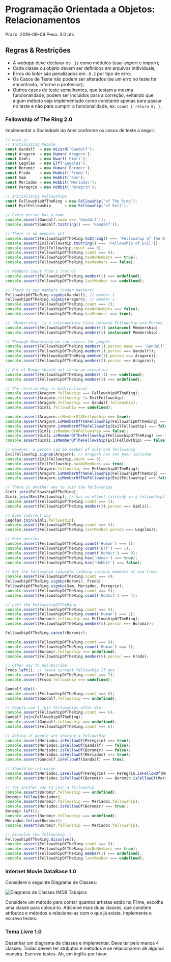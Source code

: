 # Programação Orientada a Objetos: Relacionamentos

Prazo: 2016-09-09 Peso: 3.0 pts

## Regras & Restrições

- A _webapp_ deve declarar os `.js` como módulos (usar _export_ e _import_);
- Cada classe ou objeto devem ser definidos em arquivos individuais;
- Erros do _linter_ são penalizados em `-0.2` por tipo de erro;
- Os Casos de Teste não podem ser alterados (se um erro no teste for encontrado, informe o professor);
- Outros casos de teste semelhantes, que testam a mesma funcionalidade, podem ser incluídos para a correção, evitando que algum método seja implementado como constante apenas para passar no teste e não para cumprir a funcionalidade, ex: `count { return 0; }`.

### Fellowship of The Ring 2.0

Implementar a _Sociedade do Anel_ conforme os casos de teste a seguir. 

```javascript
// main.js
// Initializing People
const Gandalf  = new Wizard('Gandalf');
const Aragorn  = new Human('Aragorn');
const Gimli    = new Dwarf('Gimli');
const Legolas  = new Elf('Legolas');
const Boromir  = new Human('Boromir');
const Frodo    = new Hobbit('Frodo');
const Sam      = new Hobbit('Sam');
const Meriadoc = new Hobbit('Meriadoc');
const Peregrin = new Hobbit('Peregrin');

// Initializing Fellowships
const FellowshipOfTheRing = new Fellowship('of The Ring');
const EvilFellowship      = new Fellowship('of Evil');

// Every person has a name
console.assert(Gandalf.name === 'Gandalf'));
console.assert(Gandalf.toString() === 'Gandalf'));

// There is no members yet
console.assert(FellowshipOfTheRing.toString() === 'Fellowship of The Ring'));
console.assert(EvilFellowship.toString() === 'Fellowship of Evil'));
console.assert(EvilFellowship.count === 0);
console.assert(FellowshipOfTheRing.count === 0);
console.assert(FellowshipOfTheRing.hasNoMembers === true);
console.assert(FellowshipOfTheRing.hasMembers === false);

// Members count from 1 (not 0)
console.assert(FellowshipOfTheRing.member(1) === undefined);
console.assert(FellowshipOfTheRing.lastMember === undefined);

// There is two members (order matters)
FellowshipOfTheRing.signUp(Gandalf); // member 1
FellowshipOfTheRing.signUp(Aragorn); // member 2
console.assert(FellowshipOfTheRing.count === 2);
console.assert(FellowshipOfTheRing.hasNoMembers === false);
console.assert(FellowshipOfTheRing.hasMembers === true);

// `Membership` is a intermediary class between Fellowship and Person
console.assert(FellowshipOfTheRing.member(1) instanceof Membership);
console.assert(FellowshipOfTheRing.member(2) instanceof Membership);

// Through Membership we can access the people
console.assert(FellowshipOfTheRing.member(1).person.name === 'Gandalf'));
console.assert(FellowshipOfTheRing.member(1).person === Gandalf));
console.assert(!FellowshipOfTheRing.member(1).person === Aragorn));
console.assert(FellowshipOfTheRing.member(2).person === Aragorn));

// Out of Range should not throw an exception
console.assert(FellowshipOfTheRing.member(-1) === undefined);
console.assert(FellowshipOfTheRing.member(3) === undefined);

// The relationship is bidirectional
console.assert(Aragorn.fellowship === FellowshipOfTheRing);
console.assert(Aragorn.fellowship != EvilFellowship);
console.assert(Aragorn.fellowship === Gandalf.fellowship);
console.assert(Gimli.fellowship === undefined);

console.assert(Aragorn.isMemberOfAFellowship === true);
console.assert(Aragorn.isMemberOfTheFellowship(FellowshipOfTheRing) === true);
console.assert(Aragorn.isMemberOfTheFellowship(EvilFellowship) === false);
console.assert(Gimli.isMemberOfAFellowship === false);
console.assert(Gimli.isMemberOfTheFellowship(FellowshipOfTheRing) === false);
console.assert(Gimli.isMemberOfTheFellowship(EvilFellowship) === false);

// However, a person can be member of only one fellowship
EvilFellowship.signUp(Aragorn); // Aragorn has not been included
console.assert(EvilFellowship.count === 0);
console.assert(EvilFellowship.hasNoMembers === true);
console.assert(Aragorn.fellowship === FellowshipOfTheRing);
console.assert(Aragorn.isMemberOfTheFellowship(FellowshipOfTheRing) === true);
console.assert(Aragorn.isMemberOfTheFellowship(EvilFellowship) === false);

// There is another way to join the fellowships
Gimli.join(FellowshipOfTheRing);
Gimli.join(EvilFellowship); // has no effect (already in a fellowship)
console.assert(FellowshipOfTheRing.count === 3);
console.assert(FellowshipOfTheRing.member(3).person === Gimli));

// Even indirect way
Legolas.join(Gimli.fellowship);
console.assert(FellowshipOfTheRing.count === 4);
console.assert(FellowshipOfTheRing.lastMember.person === Legolas));

// More queries
console.assert(FellowshipOfTheRing.count('Human') === 1);
console.assert(FellowshipOfTheRing.count('Elf') === 1);
console.assert(FellowshipOfTheRing.count('Hobbit') === 0);
console.assert(FellowshipOfTheRing.has('Human') === true);
console.assert(FellowshipOfTheRing.has('Hobbit') === false);

// Get the fellowship complete (adding various members at one time)
console.assert(FellowshipOfTheRing.count === 4);
FellowshipOfTheRing.signUp(Boromir, Frodo);
FellowshipOfTheRing.signUp(Sam, Meriadoc, Peregrin);
console.assert(FellowshipOfTheRing.count === 9);
console.assert(FellowshipOfTheRing.count('Hobbit') === 4);

// Left the FellowshipOfTheRing
console.assert(FellowshipOfTheRing.count === 9);
console.assert(FellowshipOfTheRing.count('Human') === 2);
console.assert(Boromir.fellowship === FellowshipOfTheRing);
console.assert(FellowshipOfTheRing.member(5).person === Boromir);

FellowshipOfTheRing.cancel(Boromir);

console.assert(FellowshipOfTheRing.count === 8);
console.assert(FellowshipOfTheRing.count('Human') === 1);
console.assert(Boromir.fellowship === undefined);
console.assert(FellowshipOfTheRing.member(5).person === Frodo);

// Other way to unsubscribe
Frodo.left(); // leave current fellowship if any
console.assert(FellowshipOfTheRing.count === 7);
console.assert(Frodo.fellowship === undefined);

Gandalf.die();
console.assert(FellowshipOfTheRing.count === 6);
console.assert(Gandalf.fellowship === undefined);

// People can't join fellowships after die
console.assert(FellowshipOfTheRing.count === 6);
Gandalf.join(FellowshipOfTheRing);
console.assert(Gandalf.fellowship === undefined);
console.assert(FellowshipOfTheRing.count === 6);

// Asking if people are sharing a fellowship
console.assert(Meriadoc.isFellowOf(Peregrin) === true);
console.assert(Meriadoc.isFellowOf(Gandalf) === false);
console.assert(Meriadoc.isFellowOf(Boromir) === false);
console.assert(Meriadoc.isFellowOf(Meriadoc) === true);
console.assert(Gandalf.isFellowOf(Gandalf) === true);

// Should be reflexive
console.assert(Meriadoc.isFellowOf(Peregrin) === Peregrin.isFellowOf(Meriadoc));
console.assert(Meriadoc.isFellowOf(Boromir) === Boromir.isFellowOf(Meriadoc));

// Yet another way to join a fellowship
console.assert(Boromir.fellowship === undefined);
Boromir.fellow(Meriadoc);
console.assert(Boromir.fellowship === Meriadoc.fellowship);
console.assert(Meriadoc.isFellowOf(Boromir) === true);
Boromir.left();
console.assert(Boromir.fellowship === undefined);
Meriadoc.fellow(Boromir);
console.assert(Boromir.fellowship === Meriadoc.fellowship);

// Dissolve the fellowship :(
FellowshipOfTheRing.dissolve();
console.assert(FellowshipOfTheRing.count === 0);
console.assert(FellowshipOfTheRing.hasNoMembers === true);
console.assert(FellowshipOfTheRing.member(1) === undefined);
console.assert(FellowshipOfTheRing.lastMember === undefined);
```


### Internet Movie DataBase 1.0

Considere o seguinte Diagrama de Classes:

![Diagrama de Classes IMDB Tabajara](https://raw.githubusercontent.com/dbo-2018/ava-02-objetos-relacionamentos/master/diagrama.jpg)

Considere um método para contar quantos artistas estão no Filme, escolha uma classe para colocá-lo. Adicione mais duas classes, que constem atributos e métodos e relacione-as com o que já existe. Implemente e escreva testes.


### Tema Livre 1.0

Desenhar um diagrama de classes e implementar. Deve ter pelo menos 4 classes. Todas devem ter atributos e métodos e se relacionarem de alguma maneira. Escreva testes. Ah, em inglês por favor.